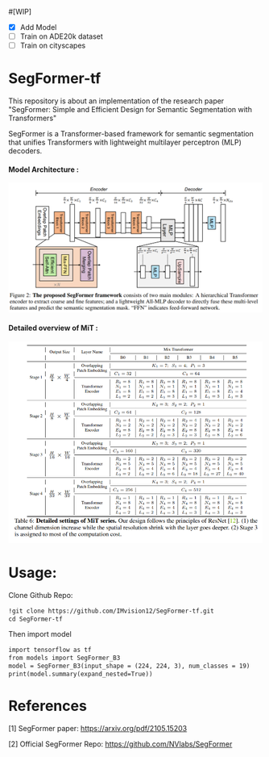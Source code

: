 #[WIP]

- [x] Add Model
- [ ] Train on ADE20k dataset
- [ ] Train on cityscapes

# SegFormer-tf

This repository is about an implementation of the research paper "SegFormer: Simple and Efficient Design for Semantic Segmentation with Transformers"

SegFormer is a Transformer-based framework for semantic segmentation that unifies Transformers with lightweight multilayer perceptron (MLP) decoders.

#### Model Architecture :

<p align="center">
  <img src="https://github.com/IMvision12/SegFormer-tf/blob/main/images/arch.png" title="graph">
</p>

#### Detailed overview of MiT :

<p align="center">
  <img src="https://github.com/IMvision12/SegFormer-tf/blob/main/images/mit.png" title="graph">
</p>

# Usage:

Clone Github Repo: 
```
!git clone https://github.com/IMvision12/SegFormer-tf.git
cd SegFormer-tf
```
Then import model
```
import tensorflow as tf
from models import SegFormer_B3
model = SegFormer_B3(input_shape = (224, 224, 3), num_classes = 19)
print(model.summary(expand_nested=True))
```


# References

[1] SegFormer paper: https://arxiv.org/pdf/2105.15203

[2] Official SegFormer Repo: https://github.com/NVlabs/SegFormer
